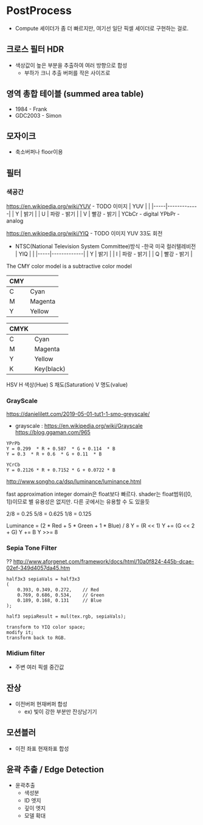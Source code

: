 # PostProcess

- Compute 셰이더가 좀 더 빠르지만, 여기선 일단 픽셀 셰이더로 구현하는 걸로.

## 크로스 필터 HDR

- 색상값이 높은 부분을 추출하여 여러 방향으로 합성
  - 부하가 크니 추출 버퍼를 작은 사이즈로

## 영역 총합 테이블 (summed area table)

- 1984 - Frank
- GDC2003 - Simon

## 모자이크

- 축소버퍼나 floor이용

## 필터

### 색공간

https://en.wikipedia.org/wiki/YUV - TODO 이미지
| YUV |             |
|-----|-------------|
| Y   | 밝기        |
| U   | 파랑 - 밝기 |
| V   | 빨강 - 밝기 |
YCbCr - digital
YPbPr - analog

https://en.wikipedia.org/wiki/YIQ - TODO 이미지
YUV 33도 회전
- NTSC(National Television System Committee)방식 -한국 미국 컬러텔레비전
| YIQ |             |
|-----|-------------|
| Y   | 밝기        |
| I   | 파랑 - 밝기 |
| Q   | 빨강 - 밝기 |

The CMY color model is a subtractive color model 
 
| CMY |         |
|-----|---------|
| C   | Cyan    |
| M   | Magenta |
| Y   | Yellow  |

| CMYK |            |
|------|------------|
| C    | Cyan       |
| M    | Magenta    |
| Y    | Yellow     |
| K    | Key(black) |

HSV
H 색상(Hue)
S 채도(Saturation)
V 명도(value)

### GrayScale

https://danielilett.com/2019-05-01-tut1-1-smo-greyscale/

- grayscale : https://en.wikipedia.org/wiki/Grayscale
https://blog.ggaman.com/965

``` hlsl
YPrPb
Y = 0.299  * R + 0.587  * G + 0.114  * B
Y = 0.3  * R + 0.6  * G + 0.11  * B

YCrCb
Y = 0.2126 * R + 0.7152 * G + 0.0722 * B
```

http://www.songho.ca/dsp/luminance/luminance.html

fast approximation
integer domain은 float보다 빠르다. shader는 float범위([0, 1])이므로 별 유용성은 없지만. 다른 곳에서는 유용할 수 도 있을듯

2/8 = 0.25
5/8 = 0.625
1/8 = 0.125


Luminance = (2 * Red + 5 * Green + 1 * Blue) / 8 
Y = (R << 1)
Y += (G << 2 + G)
Y += B
Y >>= 8
 
### Sepia Tone Filter

?? http://www.aforgenet.com/framework/docs/html/10a0f824-445b-dcae-02ef-349d4057da45.htm

``` hlsl
half3x3 sepiaVals = half3x3
(
    0.393, 0.349, 0.272,    // Red
    0.769, 0.686, 0.534,    // Green
    0.189, 0.168, 0.131     // Blue
);

half3 sepiaResult = mul(tex.rgb, sepiaVals);
```

    transform to YIQ color space;
    modify it;
    transform back to RGB.


### Midium filter

- 주변 여러 픽셀 중간값

## 잔상

- 이전버퍼 현재버퍼 합성
  - ex) 빛이 강한 부분만 잔상남기기

## 모션블러

- 이전 좌표 현재좌표 합성

## 윤곽 추출 / Edge Detection

- 윤곽추출
  - 색성분
  - ID 엣지
  - 깊이 엣지
  - 모델 확대
